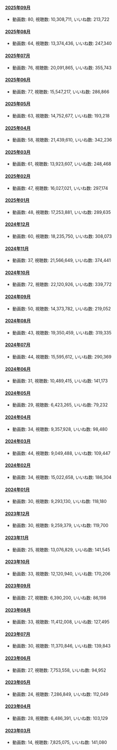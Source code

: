 #### [2025年09月](videos/202509 "wikilink")

-   動画数: 80, 視聴数: 10,308,711, いいね数: 213,722

#### [2025年08月](videos/202508 "wikilink")

-   動画数: 64, 視聴数: 13,374,436, いいね数: 247,340

#### [2025年07月](videos/202507 "wikilink")

-   動画数: 76, 視聴数: 20,091,865, いいね数: 355,743

#### [2025年06月](videos/202506 "wikilink")

-   動画数: 77, 視聴数: 15,547,217, いいね数: 286,866

#### [2025年05月](videos/202505 "wikilink")

-   動画数: 63, 視聴数: 14,752,677, いいね数: 193,218

#### [2025年04月](videos/202504 "wikilink")

-   動画数: 58, 視聴数: 21,439,610, いいね数: 342,236

#### [2025年03月](videos/202503 "wikilink")

-   動画数: 61, 視聴数: 13,923,607, いいね数: 248,468

#### [2025年02月](videos/202502 "wikilink")

-   動画数: 47, 視聴数: 16,027,021, いいね数: 297,174

#### [2025年01月](videos/202501 "wikilink")

-   動画数: 48, 視聴数: 17,253,881, いいね数: 289,635

#### [2024年12月](videos/202412 "wikilink")

-   動画数: 60, 視聴数: 18,235,750, いいね数: 308,073

#### [2024年11月](videos/202411 "wikilink")

-   動画数: 37, 視聴数: 21,566,649, いいね数: 374,441

#### [2024年10月](videos/202410 "wikilink")

-   動画数: 72, 視聴数: 22,120,926, いいね数: 339,772

#### [2024年09月](videos/202409 "wikilink")

-   動画数: 50, 視聴数: 14,373,782, いいね数: 219,052

#### [2024年08月](videos/202408 "wikilink")

-   動画数: 43, 視聴数: 19,350,459, いいね数: 319,335

#### [2024年07月](videos/202407 "wikilink")

-   動画数: 44, 視聴数: 15,595,612, いいね数: 290,369

#### [2024年06月](videos/202406 "wikilink")

-   動画数: 31, 視聴数: 10,489,415, いいね数: 141,173

#### [2024年05月](videos/202405 "wikilink")

-   動画数: 29, 視聴数: 6,423,265, いいね数: 79,232

#### [2024年04月](videos/202404 "wikilink")

-   動画数: 34, 視聴数: 9,357,928, いいね数: 98,480

#### [2024年03月](videos/202403 "wikilink")

-   動画数: 44, 視聴数: 9,049,488, いいね数: 109,447

#### [2024年02月](videos/202402 "wikilink")

-   動画数: 34, 視聴数: 15,022,658, いいね数: 186,304

#### [2024年01月](videos/202401 "wikilink")

-   動画数: 30, 視聴数: 9,293,130, いいね数: 118,180

#### [2023年12月](videos/202312 "wikilink")

-   動画数: 30, 視聴数: 9,259,379, いいね数: 119,700

#### [2023年11月](videos/202311 "wikilink")

-   動画数: 25, 視聴数: 13,076,829, いいね数: 141,545

#### [2023年10月](videos/202310 "wikilink")

-   動画数: 33, 視聴数: 12,120,940, いいね数: 170,206

#### [2023年09月](videos/202309 "wikilink")

-   動画数: 27, 視聴数: 6,390,200, いいね数: 86,198

#### [2023年08月](videos/202308 "wikilink")

-   動画数: 33, 視聴数: 11,412,008, いいね数: 127,495

#### [2023年07月](videos/202307 "wikilink")

-   動画数: 30, 視聴数: 11,370,846, いいね数: 139,843

#### [2023年06月](videos/202306 "wikilink")

-   動画数: 27, 視聴数: 7,753,558, いいね数: 94,952

#### [2023年05月](videos/202305 "wikilink")

-   動画数: 24, 視聴数: 7,286,849, いいね数: 112,049

#### [2023年04月](videos/202304 "wikilink")

-   動画数: 28, 視聴数: 6,486,391, いいね数: 103,129

#### [2023年03月](videos/202303 "wikilink")

-   動画数: 14, 視聴数: 7,825,075, いいね数: 141,080


